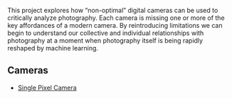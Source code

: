 This project explores how “non-optimal” digital cameras can be used to critically analyze photography. Each camera is missing one or more of the key affordances of a modern camera. By reintroducing limitations we can begin to understand our collective and individual relationships with photography at a moment when photography itself is being rapidly reshaped by machine learning.

## Cameras
- [Single Pixel Camera](./single_pixel/README.md)

